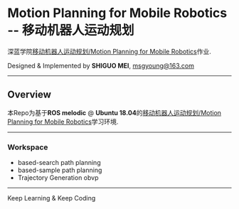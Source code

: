 # Motion Planning for Mobile Robotics -- 移动机器人运动规划

深蓝学院[移动机器人运动规划/Motion Planning for Mobile Robotics](https://www.shenlanxueyuan.com/course/398)作业.

Designed & Implemented by **SHIGUO MEI**, msgyoung@163.com

---

## Overview

本Repo为基于**ROS melodic** @ **Ubuntu 18.04**的[移动机器人运动规划/Motion Planning for Mobile Robotics](https://www.shenlanxueyuan.com/course/324)学习环境. 

---

### Workspace

- based-search path planning
- based-sample path planning
- Trajectory Generation obvp

---

Keep Learning & Keep Coding
